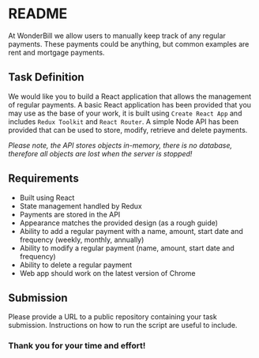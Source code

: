 # README #

At WonderBill we allow users to manually keep track of any regular payments.
These payments could be anything, but common examples are rent and mortgage payments.

## Task Definition ##

We would like you to build a React application that allows the management of regular payments.
A basic React application has been provided that you may use as the base of your work, it is built using `Create React App` and includes `Redux Toolkit` and `React Router`.
A simple Node API has been provided that can be used to store, modify, retrieve and delete payments.

_Please note, the API stores objects in-memory, there is no database, therefore all objects are lost when the server is stopped!_

## Requirements ##

- Built using React
- State management handled by Redux
- Payments are stored in the API
- Appearance matches the provided design (as a rough guide)
- Ability to add a regular payment with a name, amount, start date and frequency (weekly, monthly, annually)
- Ability to modify a regular payment (name, amount, start date and frequency)
- Ability to delete a regular payment
- Web app should work on the latest version of Chrome

## Submission ##

Please provide a URL to a public repository containing your task submission.
Instructions on how to run the script are useful to include.

### Thank you for your time and effort! ###
